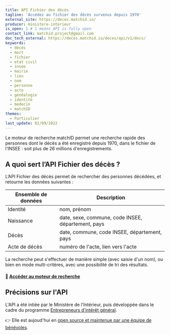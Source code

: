 ```yaml
---
title: API Fichier des décès
tagline: 'Accédez au fichier des décès survenus depuis 1970'
external_site: https://deces.matchid.io/
producer: ministere-interieur
is_open: 1 # 1 means API is fully open
contact_link: matchid.project@gmail.com
doc_tech_external: https://deces.matchid.io/deces/api/v1/docs/
keywords:
  - décès
  - mort
  - fichier
  - etat civil
  - insee
  - mairie
  - lieu
  - nom
  - personne
  - acte
  - généalogie
  - identité
  - medecin
  - matchID
themes:
  - Particulier
last_update: 02/09/2022
---
```


Le moteur de recherche matchID permet une recherche rapide des personnes dont le décès a été enregistré depuis 1970, dans le fichier de l'INSEE : soit plus de 26 millions d'enregistrements.

## A quoi sert l’API Fichier des décès ?

L’API Fichier des décès permet de rechercher des personnes décédées, et retourne les données suivantes :

| Ensemble de données         | Description                                                                                                            |
| --------------------------- | ---------------------------------------------------------------------------------------------------------------------- |
| Identité                    | nom, prénom |
| Naissance                   | date, sexe, commune, code INSEE, département, pays |
| Décès                       | date, commune, code INSEE, département, pays |
| Acte de décès               | numéro de l'acte, lien vers l'acte |

La recherche peut s'effectuer de manière simple (avec saisie d'un nom), ou bien en mode multi-critères, avec une possibilité de tri des résultats.

#### 🔎 [Accéder au moteur de recherche](https://deces.matchid.io/search)

## Précisions sur l'API

L'API a été intiée par le Ministère de l'Intérieur, puis développée dans le cadre du programme [Entrepreneurs d'intérêt général](https://entrepreneur-interet-general.etalab.gouv.fr/).

👉 Elle est aujoud'hui en [open source et maintenue par une équipe de bénévoles](https://github.com/matchID-project).
